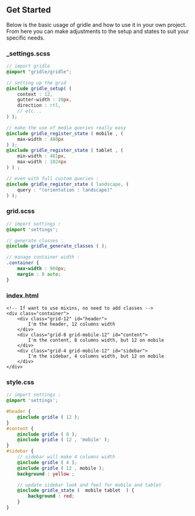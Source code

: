 Get Started
-------------------

Below is the basic usage of gridle and how to use it in your own project. From here you can make adjustments to the setup and states to suit your specific needs.

### _settings.scss

```scss
// import gridle
@import "gridle/gridle";

// setting up the grid
@include gridle_setup( (
	context : 12,
	gutter-width : 20px,
	direction : rtl,
	// etc...
) );

// make the use of media queries really easy
@include gridle_register_state ( mobile , (
	max-width : 480px 
) );
@include gridle_register_state ( tablet , (
	min-width : 481px,
	max-width : 1024px
) ) ;

// even with full custom queries :
@include gridle_register_state ( landscape, (
	query : "(orientation : landscape)"
) );
```

### grid.scss

```scss
// import settings :
@import 'settings';

// generate classes :
@include gridle_generate_classes ( );

// manage container width :
.container {
	max-width : 960px;
	margin : 0 auto;
}
```

### index.html

```markup
<!-- If want to use mixins, no need to add classes -->
<div class="container">
	<div class="grid-12" id="header">
		I'm the header, 12 columns width
	</div>
	<div class="grid-8 grid-mobile-12" id="content">
		I'm the content, 8 columns width, but 12 on mobile
	</div>
	<div class="grid-4 grid-mobile-12" id="sidebar">
		I'm the sidebar, 4 columns width, but 12 on mobile
	</div>
</div>
```


### style.css

```scss
// import settings :
@import 'settings';

#header {
	@include gridle ( 12 );
}
#content {
	@include gridle ( 8 );
	@include gridle ( 12 , 'mobile' );
}
#sidebar {
	// sidebar will make 4 columns width
	@include gridle ( 4 );
	@include gridle ( 12 , mobile );
	background : yellow ;

	// update sidebar look and feel for mobile and tablet
	@include gridle_state (  mobile tablet  ) {
		background : red;
	}
}
```
